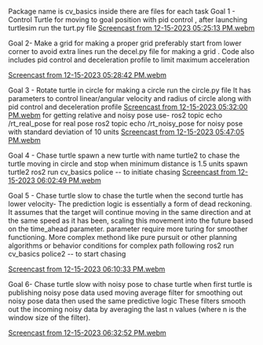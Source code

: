 Package name is cv_basics inside there are files for each task
Goal 1 - Control Turtle
for moving to goal position with pid control , after launching turtlesim run the turt.py file
[Screencast from 12-15-2023 05:25:13 PM.webm](https://github.com/shriram272/turtlesim_tasks/assets/99411053/2bcc4bfd-a2f1-4278-8c92-41c003d74bfd)


Goal 2- Make a grid
for making a proper grid preferably start from lower corner to avoid extra lines
run the decel.py file for making a grid . Code also includes pid control and deceleration profile to limit maximum acceleration

[Screencast from 12-15-2023 05:28:42 PM.webm](https://github.com/shriram272/turtlesim_tasks/assets/99411053/d5060cff-97e9-4679-8103-68f750be1f24)


Goal 3 - Rotate turtle in circle
for making a circle run the circle.py file
It has parameters to control linear/angular velocity and radius of circle along with pid control and deceleration profile
[Screencast from 12-15-2023 05:32:00 PM.webm](https://github.com/shriram272/turtlesim_tasks/assets/99411053/f1e0eeb9-51b6-4013-9fd6-abef7bb673db)
 for getting relative and noisy pose use-
 ros2 topic echo /rt_real_pose for real pose 
 ros2 topic echo /rt_noisy_pose for noisy pose with standard deviation of 10 units
 [Screencast from 12-15-2023 05:47:05 PM.webm](https://github.com/shriram272/turtlesim_tasks/assets/99411053/2d5960b3-b7f1-4b9a-aa60-eef742a3cf56)


 Goal 4 - Chase turtle
 spawn a new turtle with name turtle2 to chase the turtle moving in circle and stop when minimum distance is 1.5 units
 spawn turtle2
 ros2 run cv_basics police  -- to initiate chasing
 [Screencast from 12-15-2023 06:02:49 PM.webm](https://github.com/shriram272/turtlesim_tasks/assets/99411053/9c451a72-fe61-4bb5-bb89-2be6fc25c568)


 Goal 5 - Chase turtle slow
 to chase the turtle when the second turtle has lower velocity- The prediction logic is essentially a form of dead reckoning. It assumes that the target will continue moving in the same direction and at the same speed as it has been, scaling this movement into the future based on the time_ahead parameter.
 parameter require more turing for smoother functioning. More complex methond like pure pursuit or other planning algorithms or behavior conditions for complex path following
 ros2 run cv_basics police2  -- to start chasing 

[Screencast from 12-15-2023 06:10:33 PM.webm](https://github.com/shriram272/turtlesim_tasks/assets/99411053/1b5ecd85-a278-4a27-b993-97bcc354b4bb)

Goal 6- Chase turtle slow with noisy pose
to chase turtle when first turtle is publishing noisy pose data
used moving average filter for smoothing out noisy pose data then used the same predictive logic
These filters smooth out the incoming noisy data by averaging the last n values (where n is the window size of the filter).

[Screencast from 12-15-2023 06:32:52 PM.webm](https://github.com/shriram272/turtlesim_tasks/assets/99411053/c5a595b9-1016-4f55-a158-8d6cb851c8c8)


 
